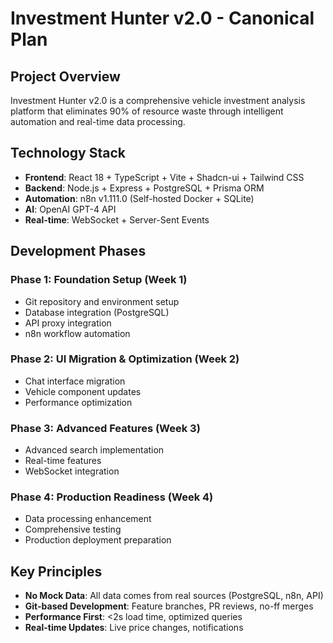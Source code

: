 # Investment Hunter v2.0 - Canonical Plan

## Project Overview
Investment Hunter v2.0 is a comprehensive vehicle investment analysis platform that eliminates 90% of resource waste through intelligent automation and real-time data processing.

## Technology Stack
- **Frontend**: React 18 + TypeScript + Vite + Shadcn-ui + Tailwind CSS
- **Backend**: Node.js + Express + PostgreSQL + Prisma ORM
- **Automation**: n8n v1.111.0 (Self-hosted Docker + SQLite)
- **AI**: OpenAI GPT-4 API
- **Real-time**: WebSocket + Server-Sent Events

## Development Phases
### Phase 1: Foundation Setup (Week 1)
- Git repository and environment setup
- Database integration (PostgreSQL)
- API proxy integration
- n8n workflow automation

### Phase 2: UI Migration & Optimization (Week 2)
- Chat interface migration
- Vehicle component updates
- Performance optimization

### Phase 3: Advanced Features (Week 3)
- Advanced search implementation
- Real-time features
- WebSocket integration

### Phase 4: Production Readiness (Week 4)
- Data processing enhancement
- Comprehensive testing
- Production deployment preparation

## Key Principles
- **No Mock Data**: All data comes from real sources (PostgreSQL, n8n, API)
- **Git-based Development**: Feature branches, PR reviews, no-ff merges
- **Performance First**: <2s load time, optimized queries
- **Real-time Updates**: Live price changes, notifications
